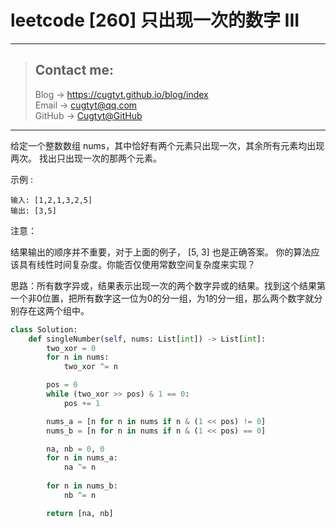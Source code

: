 # leetcode [260] 只出现一次的数字 III

---
> ## Contact me:
> Blog -> <https://cugtyt.github.io/blog/index>  
> Email -> <cugtyt@qq.com>  
> GitHub -> [Cugtyt@GitHub](https://github.com/Cugtyt)

---

给定一个整数数组 nums，其中恰好有两个元素只出现一次，其余所有元素均出现两次。 找出只出现一次的那两个元素。

示例 :
```
输入: [1,2,1,3,2,5]
输出: [3,5]
```

注意：

结果输出的顺序并不重要，对于上面的例子， [5, 3] 也是正确答案。
你的算法应该具有线性时间复杂度。你能否仅使用常数空间复杂度来实现？

思路：所有数字异或，结果表示出现一次的两个数字异或的结果。找到这个结果第一个非0位置，把所有数字这一位为0的分一组，为1的分一组，那么两个数字就分别存在这两个组中。

``` python
class Solution:
    def singleNumber(self, nums: List[int]) -> List[int]:
        two_xor = 0
        for n in nums:
            two_xor ^= n

        pos = 0
        while (two_xor >> pos) & 1 == 0:
            pos += 1

        nums_a = [n for n in nums if n & (1 << pos) != 0]
        nums_b = [n for n in nums if n & (1 << pos) == 0]

        na, nb = 0, 0
        for n in nums_a:
            na ^= n
    
        for n in nums_b:
            nb ^= n

        return [na, nb]
```